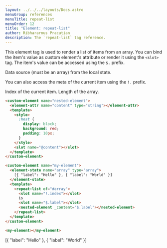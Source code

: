 ```yaml
---
layout: ../../../layouts/Docs.astro
menuGroup: references
menuTitle: repeat-list
menuOrder: 12
title: "Element: repeat-list"
author: Ribhararnus Pracutian
description: The `repeat-list` tag reference.
---
```


This element tag is used to render a list of items from an array. You can bind the item's value as custom element's attribute or render it using the `<slot>` tag. The item's value can be accessed using the `$.` prefix.

<ref-section title="Attributes">
  <ref-item-def name="of">
    Data source (must be an array) from the local state.
  </ref-item-def>
</ref-section>

You can also access the meta of the current item using the `!.` prefix.

<ref-section title="Meta">
  <ref-item-def name="index">
    Index of the current item.
  </ref-item-def>
  <ref-item-def name="length">
    Length of the array.
  </ref-item-def>
</ref-section>

<ref-section title="Example"></ref-section>

```html
<custom-element name="nested-element">
  <element-attr name="content" type="string"></element-attr>
  <template>
    <style>
      :host {
        display: block;
        background: red;
        padding: 10px;
      }
    </style>
    <slot name="@content"></slot>
  </template>
</custom-element>

<custom-element name="my-element">
  <element-state name="array" type="array">
    [{ "label": "Hello" }, { "label": "World" }]
  </element-state>
  <template>
    <repeat-list of="#array">
      <slot name="!.index"></slot>
      is
      <slot name="$.label"></slot>
      <nested-element _content="$.label"></nested-element>
    </repeat-list>
  </template>
</custom-element>

<my-element></my-element>
```

<custom-element name="nested-element">
  <element-attr name="content" type="string"></element-attr>
  <template>
    <style>
      :host {
        display: block;
        background: hotpink;
        padding: 10px;
      }
    </style>
    <slot name="@content"></slot>
  </template>
</custom-element>

<custom-element name="my-element">
  <element-state name="array" type="array">
    [{ "label": "Hello" }, { "label": "World" }]
  </element-state>
  <template>
    <repeat-list of="#array">
      <slot name="!.index"></slot>
      is
      <slot name="$.label"></slot>
      <nested-element _content="$.label"></nested-element>
    </repeat-list>
  </template>
</custom-element>

<realm-demo>
  <my-element></my-element>
</realm-demo>
